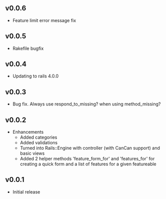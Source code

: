 ## v0.0.6

* Feature limit error message fix

## v0.0.5

* Rakefile bugfix

## v0.0.4

* Updating to rails 4.0.0

## v0.0.3

* Bug fix. Always use respond_to_missing? when using method_missing?

## v0.0.2

* Enhancements
	* Added categories
	* Added validations
	* Turned into Rails::Engine with controller (with CanCan support) and basic views
	* Added 2 helper methods 'feature_form_for' and 'features_for' for creating a quick form and a list of features for a given featureable

## v0.0.1

* Initial release